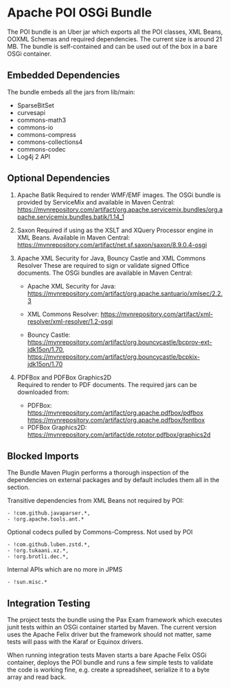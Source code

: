 # Apache POI OSGi Bundle

The POI bundle is an Uber jar which exports all the POI classes, XML Beans, OOXML Schemas and required  dependencies. The current size is around 21 MB. 
The bundle is self-contained and can be used out of the box in a bare OSGi container.

## Embedded Dependencies
The bundle embeds all the jars from lib/main:

- SparseBitSet
- curvesapi
- commons-math3
- commons-io
- commons-compress
- commons-collections4
- commons-codec
- Log4j 2 API

## Optional Dependencies

1. Apache Batik
Required to render WMF/EMF images. The OSGi bundle is provided by ServiceMix and available in Maven Central: https://mvnrepository.com/artifact/org.apache.servicemix.bundles/org.apache.servicemix.bundles.batik/1.14_1
2. Saxon
Required if using as the XSLT and XQuery Processor engine in XML Beans.
Available in Maven Central: https://mvnrepository.com/artifact/net.sf.saxon/saxon/8.9.0.4-osgi
3. Apache XML Security for Java, Bouncy Castle and XML Commons Resolver 
These are required to sign or validate signed Office documents. The OSGi bundles are available in Maven Central:

    - Apache XML Security for Java: https://mvnrepository.com/artifact/org.apache.santuario/xmlsec/2.2.3
    
    - XML Commons Resolver: https://mvnrepository.com/artifact/xml-resolver/xml-resolver/1.2-osgi
    
    - Bouncy Castle: https://mvnrepository.com/artifact/org.bouncycastle/bcprov-ext-jdk15on/1.70, https://mvnrepository.com/artifact/org.bouncycastle/bcpkix-jdk15on/1.70
4. PDFBox and PDFBox Graphics2D  
Required to render to PDF documents.
The required jars can be downloaded from:

    - PDFBox:  
      https://mvnrepository.com/artifact/org.apache.pdfbox/pdfbox
      https://mvnrepository.com/artifact/org.apache.pdfbox/fontbox
    - PDFBox Graphics2D:  
      https://mvnrepository.com/artifact/de.rototor.pdfbox/graphics2d

## Blocked Imports

The Bundle Maven Plugin performs a thorough inspection of the dependencies on external packages and by default  includes them all in the <Import-Package> section. 

Transitive dependencies from XML Beans not required by POI:

    - !com.github.javaparser.*,
    - !org.apache.tools.ant.*

Optional codecs pulled by  Commons-Compress. Not used by POI

    - !com.github.luben.zstd.*,
    - !org.tukaani.xz.*,
    - !org.brotli.dec.*,
    
Internal APIs which are no more in JPMS

    - !sun.misc.*

## Integration Testing

The project tests the bundle using the Pax Exam framework which executes junit tests within an OSGi container started by Maven. The current version uses the Apache Felix driver but the framework should not matter, same tests will pass with the Karaf or Equinox drivers.

When running integration tests Maven starts a bare Apache Felix OSGi container, deploys the POI bundle and runs a few simple tests to validate the code is working fine, e.g. create a spreadsheet, serialize it to a byte array and read back.

 

